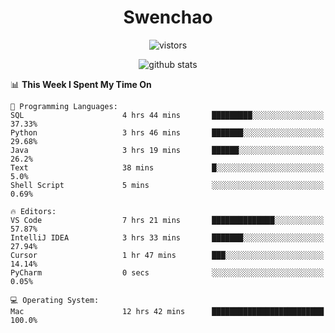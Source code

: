 <h1 align="center">Swenchao</h3>

<p align="center">
  <img src="https://visitor-badge.glitch.me/badge?page_id=Swenchao" alt="vistors" />
</p>

<p align="center">
  <img src="https://github-readme-stats.vercel.app/api?username=Swenchao&count_private=true&show_icons=true&theme=vue-dark&hide_title=true" alt="github stats" />
</p>

<!--START_SECTION:waka-->
📊 **This Week I Spent My Time On** 

```text
💬 Programming Languages: 
SQL                      4 hrs 44 mins       █████████░░░░░░░░░░░░░░░░   37.33% 
Python                   3 hrs 46 mins       ███████░░░░░░░░░░░░░░░░░░   29.68% 
Java                     3 hrs 19 mins       ██████░░░░░░░░░░░░░░░░░░░   26.2% 
Text                     38 mins             █░░░░░░░░░░░░░░░░░░░░░░░░   5.0% 
Shell Script             5 mins              ░░░░░░░░░░░░░░░░░░░░░░░░░   0.69%

🔥 Editors: 
VS Code                  7 hrs 21 mins       ██████████████░░░░░░░░░░░   57.87% 
IntelliJ IDEA            3 hrs 33 mins       ███████░░░░░░░░░░░░░░░░░░   27.94% 
Cursor                   1 hr 47 mins        ███░░░░░░░░░░░░░░░░░░░░░░   14.14% 
PyCharm                  0 secs              ░░░░░░░░░░░░░░░░░░░░░░░░░   0.05%

💻 Operating System: 
Mac                      12 hrs 42 mins      █████████████████████████   100.0%

```


<!--END_SECTION:waka-->
